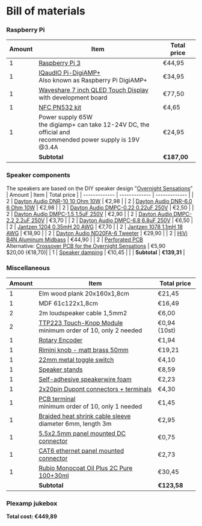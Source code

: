# Bill of materials

### Raspberry Pi
| Amount  | Item  | Total price |
| ------------- | ------------- | ------------- |
| 1 | [Raspberry Pi 3](https://www.raspberrypi.com/products/raspberry-pi-3-model-b-plus/)  | €44,95  |
| 1 | [IQaudIO Pi-DigiAMP+](https://www.raspberrypi.com/products/digiamp-plus/) <br>Also known as Raspberry Pi DigiAMP+  | €34,95  |
| 1 | [Waveshare 7 inch QLED Touch Display](https://aliexpress.com/item/1005004634702269.html) <br>with development board | €77,50 |
| 1 | [NFC PN532 kit](https://aliexpress.com/item/1005005973913526.html) | €4,65 |
| 1 | Power supply 65W <br> the digiamp+ can take 12-24V DC, the official and <br>recommended power supply is 19V @3.4A| €24,95 |
|   | **Subtotal** | **€187,00** |

### Speaker components
The speakers are based on the DIY speaker design "[Overnight Sensations](https://sites.google.com/site/undefinition/bookshelf-speakers/diy-overnightsensations)" 
| Amount  | Item  | Total price |
| ------------- | ------------- | ------------- |
| 2	| [Dayton Audio DNR-10 10 Ohm 10W](https://www.soundimports.eu/en/dayton-audio-dnr-10.html) | €2,98 |
| 2	| [Dayton Audio DNR-6.0 6 Ohm 10W](https://www.soundimports.eu/en/dayton-audio-dnr-10.html) | €2,98 |
| 2	| [Dayton Audio DMPC-0.22 0.22uF 250V](https://www.soundimports.eu/en/dayton-audio-dmpc-022.html) | €2,50 |
| 2	| [Dayton Audio DMPC-1.5 1.5uF 250V](https://www.soundimports.eu/en/dayton-audio-dmpc-1-5.html) | €2,90 |
| 2	| [Dayton Audio DMPC-2.2 2.2uF 250V](https://www.soundimports.eu/en/dayton-audio-dmpc-22.html) | €3,70 |
| 2	| [Dayton Audio DMPC-6.8 6.8uF 250V](https://www.soundimports.eu/en/dayton-audio-dmpc-6-8.html) | €6,50 |
| 2	| [Jantzen 1204 0.35mH 20 AWG](https://www.soundimports.eu/en/jantzen-audio-000-1204.html) | €7,70 |
| 2	| [Jantzen 1078 1.1mH 18 AWG](https://www.soundimports.eu/en/jantzen-audio-000-1078.html) | €18,90 |
| 2	| [Dayton Audio ND20FA-6 Tweeter](https://www.soundimports.eu/en/dayton-audio-nd20fa-6.html) | €29,90 |
| 2	| [HiVi B4N Aluminum Midbass](https://www.soundimports.eu/en/hivi-b4n.html) | €44,90 |
| 2 | [Perforated PCB](https://www.soundimports.eu/nl/320-470.html) <br>Alternative: [Crossover PCB for the Overnight Sensations](https://www.ebay.com/itm/283420027089) | €5,90 <br> $20,00 (€18,70)|
| 1 | [Speaker damping](https://www.soundimports.eu/nl/monacor-mdm-2.html) | €10,45 |
|   | **Subtotal** | **€139,31** |

### Miscellaneous
| Amount  | Item  | Total price |
| ------------- | ------------- | ------------- |
| 1 | Elm wood plank 20x160x1,8cm | €21,45 |
| 1 | MDF 61c122x1,8cm | €16,49 |
| 2 | 2m loudspeaker cable 1,5mm2 | €6,00 |
| 2 | [TTP223 Touch-Knop Module](https://aliexpress.com/item/1005005981286756.html) <br>minimum order of 10, only 2 needed | €0,94 (10st) |
| 1 | [Rotary Encoder](https://aliexpress.com/item/33039321968.html) | €1,94 |
| 1 | [Rimini knob - matt brass 50mm](https://allegreepjes.nl/rimini-knop-mat-messing-50-mm.html) | €19,21 |
| 1 | [22mm metal toggle switch](https://aliexpress.com/item/1005005918066040.html) | €4,10 |
| 1 | [Speaker stands](https://aliexpress.com/item/4000427279953.html) | €8,59 |
| 1 | [Self-adhesive speakerwire foam](https://aliexpress.com/item/1005006204882391.html) | €2,23 |
| 1 | [2x20pin Dupont connectors + terminals](https://aliexpress.com/item/32951306845.html) | €4,30 |
| 1 | [PCB terminal](https://aliexpress.com/item/1005003373535370.html) <br>minimum order of 10, only 1 needed | €1,45 |
| 1 | [Braided heat shrink cable sleeve](https://aliexpress.com/item/1005006219473493.html) <br>diameter 6mm, length 3m | €2,95 |
| 1 | [5.5x2.5mm panel mounted DC connector](https://aliexpress.com/item/4000694128319.html) | €0,75 |
| 1 | [CAT6 ethernet panel mounted connector](https://aliexpress.com/item/1005005363341111.html) | €2,73 |
| 1 | [Rubio Monocoat Oil Plus 2C Pure 100+30ml](https://www.rubiomonocoat.nl/oil-plus-2c) | €30,45 |
|   | **Subtotal** | **€123,58** |

### Plexamp jukebox
**Total cost: €449,89**